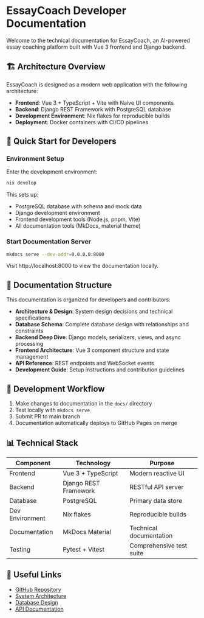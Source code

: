 # EssayCoach Developer Documentation

Welcome to the technical documentation for EssayCoach, an AI-powered essay coaching platform built with Vue 3 frontend and Django backend.

## 🏗️ Architecture Overview

EssayCoach is designed as a modern web application with the following architecture:

- **Frontend**: Vue 3 + TypeScript + Vite with Naive UI components
- **Backend**: Django REST Framework with PostgreSQL database
- **Development Environment**: Nix flakes for reproducible builds
- **Deployment**: Docker containers with CI/CD pipelines

## 🚀 Quick Start for Developers

### Environment Setup
Enter the development environment:
```bash
nix develop
```

This sets up:
- PostgreSQL database with schema and mock data
- Django development environment
- Frontend development tools (Node.js, pnpm, Vite)
- All documentation tools (MkDocs, material theme)

### Start Documentation Server
```bash
mkdocs serve --dev-addr=0.0.0.0:8000
```
Visit http://localhost:8000 to view the documentation locally.

## 📁 Documentation Structure

This documentation is organized for developers and contributors:

- **Architecture & Design**: System design decisions and technical specifications
- **Database Schema**: Complete database design with relationships and constraints
- **Backend Deep Dive**: Django models, serializers, views, and async processing
- **Frontend Architecture**: Vue 3 component structure and state management
- **API Reference**: REST endpoints and WebSocket events
- **Development Guide**: Setup instructions and contribution guidelines

## 🔄 Development Workflow

1. Make changes to documentation in the `docs/` directory
2. Test locally with `mkdocs serve`
3. Submit PR to main branch
4. Documentation automatically deploys to GitHub Pages on merge

## 📊 Technical Stack

| Component | Technology | Purpose |
|-----------|------------|---------|
| Frontend | Vue 3 + TypeScript | Modern reactive UI |
| Backend | Django REST Framework | RESTful API server |
| Database | PostgreSQL | Primary data store |
| Dev Environment | Nix flakes | Reproducible builds |
| Documentation | MkDocs Material | Technical documentation |
| Testing | Pytest + Vitest | Comprehensive test suite |

## 🔗 Useful Links

- [GitHub Repository](https://github.com/your-org/EssayCoach)
- [System Architecture](architecture/system-architecture.md)
- [Database Design](database/schema-overview.md)
- [API Documentation](api/rest-endpoints.md)